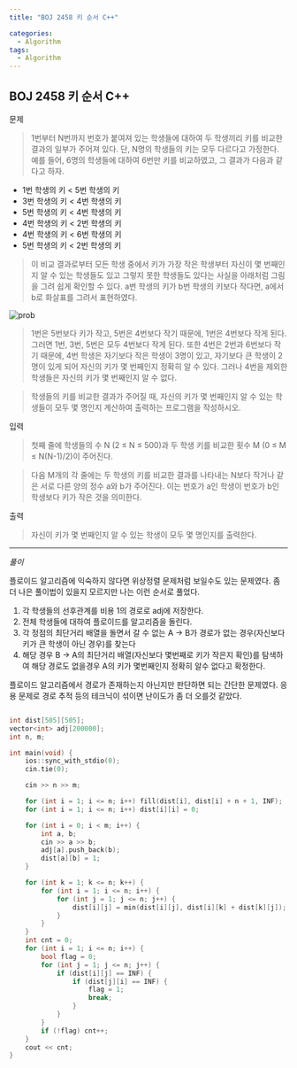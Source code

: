 ```yaml
---
title: "BOJ 2458 키 순서 C++"

categories:
  - Algorithm
tags:
  - Algorithm
---
```


## BOJ 2458 키 순서 C++

문제

> 1번부터 N번까지 번호가 붙여져 있는 학생들에 대하여 두 학생끼리 키를 비교한 결과의 일부가 주어져 있다. 단, N명의 학생들의 키는 모두 다르다고 가정한다. 예를 들어, 6명의 학생들에 대하여 6번만 키를 비교하였고, 그 결과가 다음과 같다고 하자.

- 1번 학생의 키 < 5번 학생의 키
- 3번 학생의 키 < 4번 학생의 키
- 5번 학생의 키 < 4번 학생의 키
- 4번 학생의 키 < 2번 학생의 키
- 4번 학생의 키 < 6번 학생의 키
- 5번 학생의 키 < 2번 학생의 키

> 이 비교 결과로부터 모든 학생 중에서 키가 가장 작은 학생부터 자신이 몇 번째인지 알 수 있는 학생들도 있고 그렇지 못한 학생들도 있다는 사실을 아래처럼 그림을 그려 쉽게 확인할 수 있다. a번 학생의 키가 b번 학생의 키보다 작다면, a에서 b로 화살표를 그려서 표현하였다.

![prob](https://upload.acmicpc.net/8f9e2484-a3aa-4b97-b1fa-387df4ae58d0/-/preview/)

> 1번은 5번보다 키가 작고, 5번은 4번보다 작기 때문에, 1번은 4번보다 작게 된다. 그러면 1번, 3번, 5번은 모두 4번보다 작게 된다. 또한 4번은 2번과 6번보다 작기 때문에, 4번 학생은 자기보다 작은 학생이 3명이 있고, 자기보다 큰 학생이 2명이 있게 되어 자신의 키가 몇 번째인지 정확히 알 수 있다. 그러나 4번을 제외한 학생들은 자신의 키가 몇 번째인지 알 수 없다.

> 학생들의 키를 비교한 결과가 주어질 때, 자신의 키가 몇 번째인지 알 수 있는 학생들이 모두 몇 명인지 계산하여 출력하는 프로그램을 작성하시오.

입력

> 첫째 줄에 학생들의 수 N (2 ≤ N ≤ 500)과 두 학생 키를 비교한 횟수 M (0 ≤ M ≤ N(N-1)/2)이 주어진다.

> 다음 M개의 각 줄에는 두 학생의 키를 비교한 결과를 나타내는 N보다 작거나 같은 서로 다른 양의 정수 a와 b가 주어진다. 이는 번호가 a인 학생이 번호가 b인 학생보다 키가 작은 것을 의미한다.

출력

> 자신이 키가 몇 번째인지 알 수 있는 학생이 모두 몇 명인지를 출력한다.

---

_풀이_

플로이드 알고리즘에 익숙하지 않다면 위상정렬 문제처럼 보일수도 있는 문제였다.
좀 더 나은 풀이법이 있을지 모르지만 나는 이런 순서로 풀었다.

1. 각 학생들의 선후관계를 비용 1의 경로로 adj에 저장한다.
2. 전체 학생들에 대하여 플로이드를 알고리즘을 돌린다.
3. 각 정점의 최단거리 배열을 돌면서 갈 수 없는 A -> B가 경로가 없는 경우(자신보다 키가 큰 학생이 아닌 경우)를 찾는다
4. 해당 경우 B -> A의 최단거리 배열(자신보다 몇번째로 키가 작은지 확인)를 탐색하여 해당 경로도 없을경우 A의 키가 몇번째인지 정확히 알수 없다고 확정한다.

플로이드 알고리즘에서 경로가 존재하는지 아닌지만 판단하면 되는 간단한 문제였다. 응용 문제로 경로 추적 등의 테크닉이 섞이면 난이도가 좀 더 오를것 같았다.

```c++

int dist[505][505];
vector<int> adj[200000];
int n, m;

int main(void) {
    ios::sync_with_stdio(0);
    cin.tie(0);

    cin >> n >> m;

    for (int i = 1; i <= n; i++) fill(dist[i], dist[i] + n + 1, INF);
    for (int i = 1; i <= n; i++) dist[i][i] = 0;

    for (int i = 0; i < m; i++) {
        int a, b;
        cin >> a >> b;
        adj[a].push_back(b);
        dist[a][b] = 1;
    }

    for (int k = 1; k <= n; k++) {
        for (int i = 1; i <= n; i++) {
            for (int j = 1; j <= n; j++) {
                dist[i][j] = min(dist[i][j], dist[i][k] + dist[k][j]);
            }
        }
    }
    int cnt = 0;
    for (int i = 1; i <= n; i++) {
        bool flag = 0;
        for (int j = 1; j <= n; j++) {
            if (dist[i][j] == INF) {
                if (dist[j][i] == INF) {
                    flag = 1;
                    break;
                }
            }
        }
        if (!flag) cnt++;
    }
    cout << cnt;
}

```
